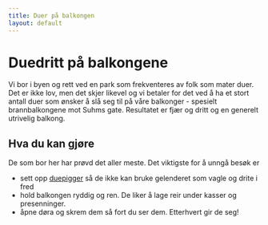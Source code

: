 ```yaml
---
title: Duer på balkongen
layout: default
---
```


# Duedritt på balkongene

Vi bor i byen og rett ved en park som frekventeres av folk som mater duer. Det er ikke lov, men det skjer likevel og vi betaler for det ved å ha et stort antall duer som ønsker å slå seg til på våre balkonger - spesielt brannbalkongene mot Suhms gate. Resultatet er fjær og dritt og en generelt utrivelig balkong.

## Hva du kan gjøre

De som bor her har prøvd det aller meste. Det viktigste for å unngå besøk er 
- sett opp [duepigger](https://www.google.com/search?q=duepigger) så de ikke kan bruke gelenderet som vagle og drite i fred
- hold balkongen ryddig og ren. De liker å lage reir under kasser og presenninger.
- åpne døra og skrem dem så fort du ser dem. Etterhvert gir de seg! 
